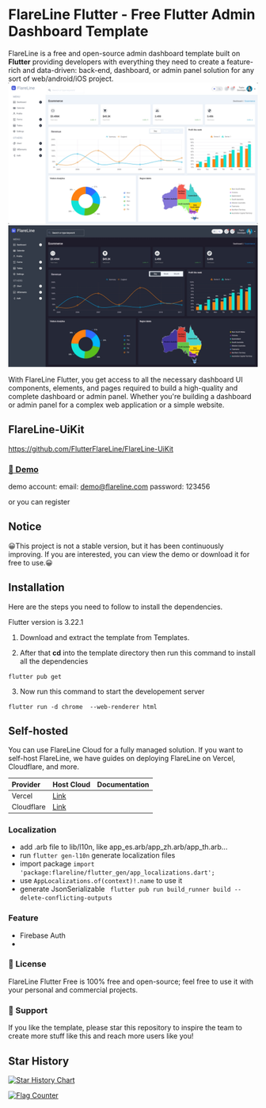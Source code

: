 # FlareLine Flutter - Free Flutter Admin Dashboard Template

FlareLine is a free and open-source admin dashboard template built on **Flutter** providing developers with everything they need to create a feature-rich and data-driven: back-end, dashboard, or admin panel solution for any sort of web/android/iOS project.
![screenshot20240408.png](snapshots%2Fscreenshot20240408.png)
![screenshot20240408_2.png](snapshots%2Fscreenshot20240408_2.png)

With FlareLine Flutter, you get access to all the necessary dashboard UI components, elements, and pages required to build a high-quality and complete dashboard or admin panel. Whether you're building a dashboard or admin panel for a complex web application or a simple website. 

## FlareLine-UiKit
https://github.com/FlutterFlareLine/FlareLine-UiKit


### [🚀 Demo](https://flareline.vercel.app/)
demo account:
email: demo@flareline.com
password: 123456


or you can register

## Notice

😀This project is not a stable version, but it has been continuously improving. If you are interested, you can view the demo or download it for free to use.😀


## Installation

Here are the steps you need to follow to install the dependencies.

Flutter version is 3.22.1

1. Download and extract the template from Templates.

2. After that **cd** into the template directory then run this command to install all the dependencies

```
flutter pub get
```

3. Now run this command to start the developement server

```
flutter run -d chrome  --web-renderer html
```

## Self-hosted
You can use FlareLine Cloud for a fully managed solution. If you want to self-host FlareLine, we have guides on deploying FlareLine on Vercel, Cloudflare, and more.

| Provider   | Host Cloud | Documentation |
|:-----------| :------------- | :------------- |
| Vercel     | [Link](https://vercel.com/)  |  |
| Cloudflare | [Link](https://www.cloudflare.com/)   |  |

### Localization
* add .arb file to lib/l10n, like app_es.arb/app_zh.arb/app_th.arb...
* run `flutter gen-l10n` generate localization files
* import package `import 'package:flareline/flutter_gen/app_localizations.dart';`
* use `AppLocalizations.of(context)!.name` to use it
* generate JsonSerializable ` flutter pub run build_runner build --delete-conflicting-outputs`

### Feature
* Firebase Auth
* 

### 📄 License
FlareLine Flutter Free is 100% free and open-source; feel free to use it with your personal and commercial projects.

### 💜 Support
If you like the template, please star this repository to inspire the team to create more stuff like this and reach more users like you!

## Star History

[![Star History Chart](https://api.star-history.com/svg?repos=FlutterFlareLine/FlareLine&type=Date)](https://star-history.com/#FlutterFlareLine/FlareLine&Date)

<a href="https://info.flagcounter.com/RW8W"><img src="https://s01.flagcounter.com/map/RW8W/size_s/txt_000000/border_3CCC08/pageviews_1/viewers_0/flags_0/" alt="Flag Counter" border="0"></a>

